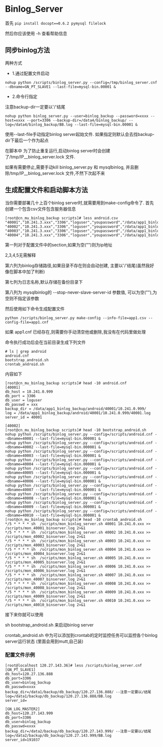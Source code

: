 # Binlog_Server
首先
`pip install docopt==0.6.2 pymysql filelock`

然后你应该使用 -h 查看帮助信息

## 同步binlog方法
两种方式

- 1.通过配置文件启动
```
nohup python /scripts/binlog_server.py --config=/tmp/binlog_server.cnf --dbname=GN_PT_SLAVE1 --last-file=mysql-bin.00001 &
```
- 2.命令行指定

注意backup-dir一定要以'/'结尾
```
nohup python binlog_server.py --user=binlog_backup --password=xxxx --host=xxxx --port=3306 --backup-dir=/data4/binlog_backup/ --log=/data4/binlog_backup/BB.log --last-file=mysql-bin.00001 &
```
使用--last-file手动指定binlog server起始文件. 如果指定则默认会去找backup-dir下最后一个作为起点

在脚本中 为了防止重复运行,启动binlog server时会创建了/tmp/IP__binlog_server.lock 文件.

如果有需要停止,需要手动kill binlog_server.py 和 mysqlbinlog, 并且删除/tmp/IP__binlog_server.lock 文件,不然下次起不来

## 生成配置文件和启动脚本方法

当你需要部署几十上百个binlog server时,就需要用到make-config命令了.
首先创建一个包含csv文件包含服务器信息
```
[root@cn_mu_binlog_backup scripts]# less android.csv 
"40001","10.241.3.xxx","3306","loguser","youpassword","/data/app1_binlog_backup/android/40001/","40001.log","40001"
"40002","10.241.3.xxx","3306","loguser","youpassword","/data/app1_binlog_backup/android/40002/","40002.log","40002"
"40003","10.241.3.xxx","3306","loguser","youpassword","/data/app1_binlog_backup/android/40003/","40003.log","40003"
"40004","10.241.3.xxx","3306","loguser","youpassword","/data/app1_binlog_backup/android/40004/","40004.log","40004"
```
第一列对于配置文件中的section,如果为空("")则为ip地址

2,3,4,5无需解释

第六列为binlog存储路径,如果目录不存在则会自动创建, 主要以'/'结尾(虽然我好像在脚本中加了判断)

第七列为日志名称,默认存储在备份目录下

第八列为 mysqlbinlog的 --stop-never-slave-server-id 参数值, 可以为空(""),为空则不指定该参数

然后使用如下命令生成配置文件
```
python /scripts/binlog_server.py make-config --info-file=app1.csv --config-file=app1.cnf
```
如果 app1.cnf 已经存在,则需要你手动清空他或删除,我没有在代码里做处理

命令执行成功后会在当前目录生成下列文件
```
# ls | grep android
android.cnf
bootstrap_android.sh
crontab_android.sh
```

内容如下
```
[root@cn_mu_binlog_backup scripts]# head -10 android.cnf 
[40001]
db_host = 10.241.0.999
db_port = 3306
db_user = loguser
db_passwd = xxx
backup_dir = /data/app1_binlog_backup/android/40001/10.241.0.999/
log = /data/app1_binlog_backup/android/40001/10.241.0.999/40001.log
server_id = 40001

[40002]
[root@cn_mu_binlog_backup scripts]# head -10 bootstrap_android.sh
nohup python /scripts/binlog_server.py --config=/scripts/android.cnf --dbname=40001 --last-file=mysql-bin.000001 &
nohup python /scripts/binlog_server.py --config=/scripts/android.cnf --dbname=40002 --last-file=mysql-bin.000001 &
nohup python /scripts/binlog_server.py --config=/scripts/android.cnf --dbname=40003 --last-file=mysql-bin.000001 &
nohup python /scripts/binlog_server.py --config=/scripts/android.cnf --dbname=40004 --last-file=mysql-bin.000001 &
nohup python /scripts/binlog_server.py --config=/scripts/android.cnf --dbname=40005 --last-file=mysql-bin.000001 &
nohup python /scripts/binlog_server.py --config=/scripts/android.cnf --dbname=40006 --last-file=mysql-bin.000001 &
nohup python /scripts/binlog_server.py --config=/scripts/android.cnf --dbname=40007 --last-file=mysql-bin.000001 &
nohup python /scripts/binlog_server.py --config=/scripts/android.cnf --dbname=40008 --last-file=mysql-bin.000001 &
nohup python /scripts/binlog_server.py --config=/scripts/android.cnf --dbname=40009 --last-file=mysql-bin.000001 &
nohup python /scripts/binlog_server.py --config=/scripts/android.cnf --dbname=40010 --last-file=mysql-bin.000001 &
[root@cn_mu_binlog_backup scripts]# head -10 crontab_android.sh
*/5 * * * * sh  /scripts/mon_binlog_server.sh 40001 10.241.0.xxx >> /scripts/mon_40001_binserver.log 2>&1
*/5 * * * * sh  /scripts/mon_binlog_server.sh 40002 10.241.0.xxx >> /scripts/mon_40002_binserver.log 2>&1
*/5 * * * * sh  /scripts/mon_binlog_server.sh 40003 10.241.0.xxx >> /scripts/mon_40003_binserver.log 2>&1
*/5 * * * * sh  /scripts/mon_binlog_server.sh 40004 10.241.0.xxx >> /scripts/mon_40004_binserver.log 2>&1
*/5 * * * * sh  /scripts/mon_binlog_server.sh 40005 10.241.0.xxx >> /scripts/mon_40005_binserver.log 2>&1
*/5 * * * * sh  /scripts/mon_binlog_server.sh 40006 10.241.0.xxx >> /scripts/mon_40006_binserver.log 2>&1
*/5 * * * * sh  /scripts/mon_binlog_server.sh 40007 10.241.0.xxx >> /scripts/mon_40007_binserver.log 2>&1
*/5 * * * * sh  /scripts/mon_binlog_server.sh 40008 10.241.0.xxx >> /scripts/mon_40008_binserver.log 2>&1
*/5 * * * * sh  /scripts/mon_binlog_server.sh 40009 10.241.0.xxx >> /scripts/mon_40009_binserver.log 2>&1
*/5 * * * * sh  /scripts/mon_binlog_server.sh 40010 10.241.0.xxx >> /scripts/mon_40010_binserver.log 2>&1
```

接下来你就可以使用

sh bootstrap_android.sh 来启动binlog server

crontab_android.sh 中为可以添加到crontab的定时监控任务可以监控各个binlog server运行状态 (里面会用到mutt,自己装)

### 配置文件示例
```
[root@localhost 120.27.143.36]# less /scripts/binlog_server.cnf 
[GN_PT_SLAVE1]
db_host=120.27.136.888
db_port=3306
db_user=binlog_backup
db_passwd=xxxx
backup_dir=/data1/backup/db_backup/120.27.136.888/ --注意一定要以/结尾
log=/data1/backup/db_backup/120.27.136.888/BB.log
server_id=

[GN_LOG_MASTER2]
db_host=120.27.143.999
db_port=3306
db_user=binlog_backup
db_passwd=xxxx
backup_dir=/data2/backup/db_backup/120.27.143.999/ --注意一定要以/结尾
log=/data2/backup/db_backup/120.27.143.999/BB.log
server_id=191037
```

